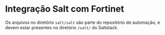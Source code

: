 # Integração Salt com Fortinet

Os arquivos no diretório `salt/salt` são parte do repositório de automação, e devem estar presentes no diretório `/salt/` do Saltstack.

